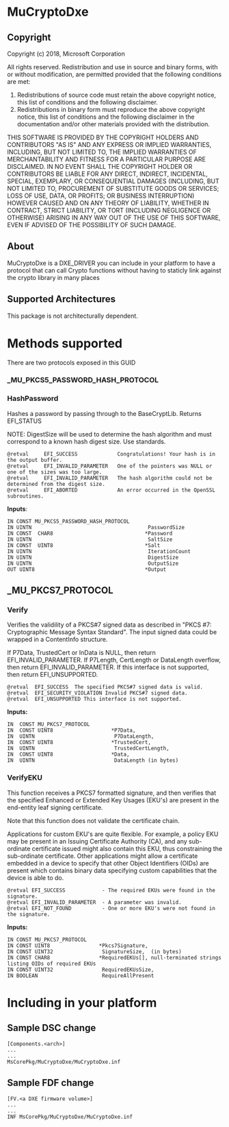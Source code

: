 # MuCryptoDxe

## Copyright

Copyright (c) 2018, Microsoft Corporation

All rights reserved. Redistribution and use in source and binary forms, with or
without modification, are permitted provided that the following conditions are
met:
1. Redistributions of source code must retain the above copyright notice, this
   list of conditions and the following disclaimer.
2. Redistributions in binary form must reproduce the above copyright notice,
   this list of conditions and the following disclaimer in the documentation
   and/or other materials provided with the distribution.

THIS SOFTWARE IS PROVIDED BY THE COPYRIGHT HOLDERS AND CONTRIBUTORS "AS IS" AND
ANY EXPRESS OR IMPLIED WARRANTIES, INCLUDING, BUT NOT LIMITED TO, THE IMPLIED
WARRANTIES OF MERCHANTABILITY AND FITNESS FOR A PARTICULAR PURPOSE ARE DISCLAIMED.
IN NO EVENT SHALL THE COPYRIGHT HOLDER OR CONTRIBUTORS BE LIABLE FOR ANY DIRECT,
INDIRECT, INCIDENTAL, SPECIAL, EXEMPLARY, OR CONSEQUENTIAL DAMAGES (INCLUDING,
BUT NOT LIMITED TO, PROCUREMENT OF SUBSTITUTE GOODS OR SERVICES; LOSS OF USE,
DATA, OR PROFITS; OR BUSINESS INTERRUPTION) HOWEVER CAUSED AND ON ANY THEORY OF
LIABILITY, WHETHER IN CONTRACT, STRICT LIABILITY, OR TORT (INCLUDING NEGLIGENCE
OR OTHERWISE) ARISING IN ANY WAY OUT OF THE USE OF THIS SOFTWARE, EVEN IF ADVISED
OF THE POSSIBILITY OF SUCH DAMAGE.

## About

MuCryptoDxe is a DXE_DRIVER you can include in your platform to have a protocol that can call Crypto functions without having to staticly link against the crypto library in many places

## Supported Architectures

This package is not architecturally dependent.

# Methods supported
There are two protocols exposed in this GUID
### _MU_PKCS5_PASSWORD_HASH_PROTOCOL
### __HashPassword__
Hashes a password by passing through to the BaseCryptLib. Returns EFI_STATUS

NOTE: DigestSize will be used to determine the hash algorithm and must correspond to a known hash digest size. Use standards.

    @retval     EFI_SUCCESS             Congratulations! Your hash is in the output buffer.
    @retval     EFI_INVALID_PARAMETER   One of the pointers was NULL or one of the sizes was too large.
    @retval     EFI_INVALID_PARAMETER   The hash algorithm could not be determined from the digest size.
    @retval     EFI_ABORTED             An error occurred in the OpenSSL subroutines.

**Inputs**:

    IN CONST MU_PKCS5_PASSWORD_HASH_PROTOCOL
    IN UINTN                                      PasswordSize
    IN CONST  CHAR8                              *Password
    IN UINTN                                      SaltSize
    IN CONST  UINT8                              *Salt
    IN UINTN                                      IterationCount
    IN UINTN                                      DigestSize
    IN UINTN                                      OutputSize
    OUT UINT8                                    *Output

## _MU_PKCS7_PROTOCOL
### Verify

Verifies the validility of a PKCS#7 signed data as described in "PKCS #7: Cryptographic Message Syntax Standard". The input signed data could be wrapped in a ContentInfo structure.

If P7Data, TrustedCert or InData is NULL, then return EFI_INVALID_PARAMETER.
If P7Length, CertLength or DataLength overflow, then return EFI_INVALID_PARAMETER.
If this interface is not supported, then return EFI_UNSUPPORTED.


    @retval  EFI_SUCCESS  The specified PKCS#7 signed data is valid.
    @retval  EFI_SECURITY_VIOLATION Invalid PKCS#7 signed data.
    @retval  EFI_UNSUPPORTED This interface is not supported.

**Inputs:**

    IN  CONST MU_PKCS7_PROTOCOL
    IN  CONST UINT8                   *P7Data,
    IN  UINTN                          P7DataLength,
    IN  CONST UINT8                   *TrustedCert,
    IN  UINTN                          TrustedCertLength,
    IN  CONST UINT8                   *Data,
    IN  UINTN                          DataLength (in bytes)

### VerifyEKU

This function receives a PKCS7 formatted signature, and then verifies that the specified Enhanced or Extended Key Usages (EKU's) are present in the end-entity leaf signing certificate.

Note that this function does not validate the certificate chain.

Applications for custom EKU's are quite flexible.  For example, a policy EKU may be present in an Issuing Certificate Authority (CA), and any sub-ordinate certificate issued might also contain this EKU, thus constraining the sub-ordinate certificate.  Other applications might allow a certificate embedded in a device to specify that other Object Identifiers (OIDs) are present which contains binary data specifying custom capabilities that the device is able to do.

    @retval EFI_SUCCESS            - The required EKUs were found in the signature.
    @retval EFI_INVALID_PARAMETER  - A parameter was invalid.
    @retval EFI_NOT_FOUND          - One or more EKU's were not found in the signature.

**Inputs:**

    IN CONST MU_PKCS7_PROTOCOL
    IN CONST UINT8                *Pkcs7Signature,
    IN CONST UINT32                SignatureSize,  (in bytes)
    IN CONST CHAR8                *RequiredEKUs[], null-terminated strings listing OIDs of required EKUs
    IN CONST UINT32                RequiredEKUsSize,
    IN BOOLEAN                     RequireAllPresent


# Including in your platform

## Sample DSC change
    [Components.<arch>]
    ...
    ...
    MsCorePkg/MuCryptoDxe/MuCryptoDxe.inf


## Sample FDF change

    [FV.<a DXE firmware volume>]
    ...
    ...
    INF MsCorePkg/MuCryptoDxe/MuCryptoDxe.inf